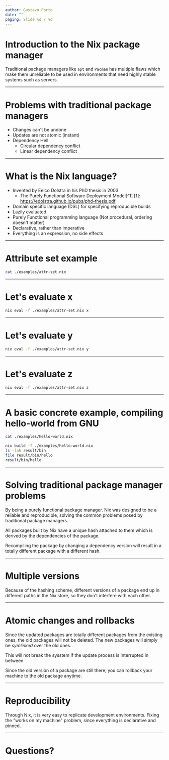 ```yaml
---
author: Gustavo Porto
date: ""
paging: Slide %d / %d
---
```


# Introduction to the Nix package manager

Traditional package managers like `apt` and `Pacman` has multiple flaws which make them unreliable to be used in environments that need highly stable systems such as servers.

---

# Problems with traditional package managers 

- Changes can't be undone
- Updates are not atomic (instant)
- Dependency Hell
    - Circular dependency conflict
    - Linear dependency conflict

---

# What is the Nix language?

- Invented by Eelco Dolstra in his PhD thesis in 2003
  - The Purely Functional Software Deployment Model[^1]
  [1]: https://edolstra.github.io/pubs/phd-thesis.pdf
- Domain specific language (DSL) for specifying reproducible builds
- Lazily evaluated
- Purely Functional programming language (Not procedural, ordering doesn't matter)
- Declarative, rather than imperative
- Everything is an expression, no side effects

---

# Attribute set example

```bash
cat ./examples/attr-set.nix
```

---

# Let's evaluate x

```bash
nix eval -f ./examples/attr-set.nix x
```

---

# Let's evaluate y


```bash
nix eval -f ./examples/attr-set.nix y
```

---

# Let's evaluate z

```bash
nix eval -f ./examples/attr-set.nix z
```

---

# A basic concrete example, compiling hello-world from GNU

```bash
cat ./examples/hello-world.nix
```

```bash
nix build -f ./examples/hello-world.nix
ls -lah result/bin
file result/bin/hello
result/bin/hello
```
---

# Solving traditional package manager problems

By being a purely functional package manager. Nix was designed to be a reliable and reproducible, solving the common problems posed by traditional package managers.

All packages built by Nix have a unique hash attached to them which is derived by the dependencies of the package.

Recompiling the package by changing a dependency version will result in a totally different package with a different hash.

---

# Multiple versions

Because of the hashing scheme, different versions of a package end up in different paths in the Nix store, so they don't interfere with each other.

---

# Atomic changes and rollbacks

Since the updated packages are totally different packages from the existing ones, the old packages will not be deleted. The new packages will simply be *symlinked* over the old ones.

This will not break the sysstem if the update process is interrupted in between.

Since the old version of a package are still there, you can rollback your machine to the old package anytime.

---

# Reproducibility

Through Nix, it is very easy to replicate development environments. Fixing the "works on my machine" problem, since everything is declarative and pinned.

---

# Questions?
